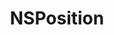 ﻿---
uid: crmscript_ref_NSPosition
title: NSPosition
intellisense: Void.NSPosition
keywords: NSPosition
so.topic: reference
---
